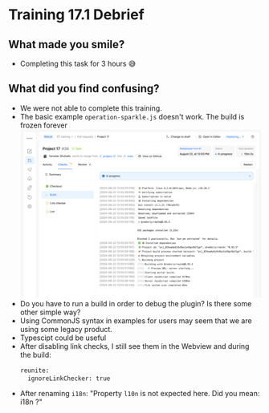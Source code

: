 # Training 17.1 Debrief

## What made you smile?

- Completing this task for 3 hours 😅
## What did you find confusing?

- We were not able to complete this training.
- The basic example `operation-sparkle.js` doesn't work. The build is frozen forever ![build.png](./build.png)
- Do you have to run a build in order to debug the plugin? Is there some other simple way?
- Using CommonJS syntax in examples for users may seem that we are using some legacy product.
- Typescipt could be useful
- After disabling link checks, I still see them in the Webview and during the build:
  ```
  reunite:
    ignoreLinkChecker: true
  ```
- After renaming `i18n`: "Property `l10n` is not expected here. Did you mean: i18n ?"
